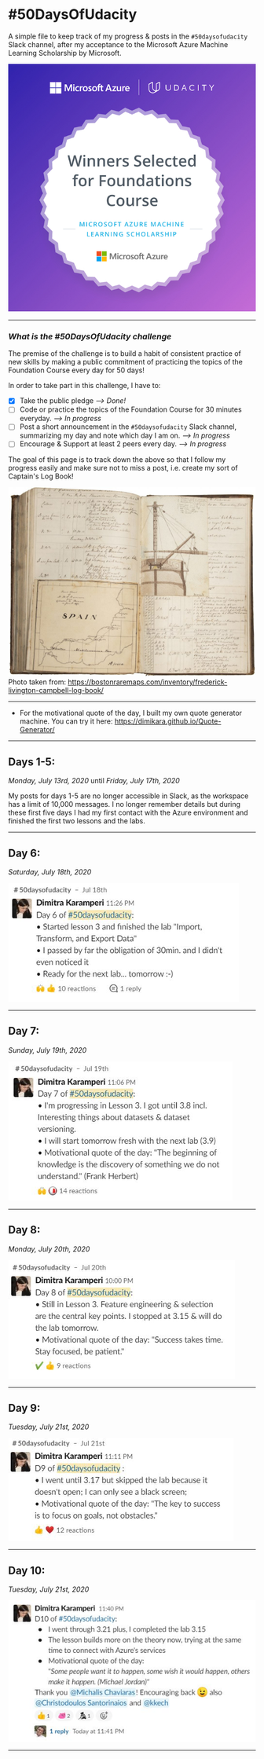 # #50DaysOfUdacity

A simple file to keep track of my progress & posts in the `#50daysofudacity` Slack channel, after my acceptance to the Microsoft Azure Machine Learning Scholarship by Microsoft.

![ScholarshipBadge](./img/MicrosoftML_FoundationCourse_Scholarship.jpg "Microsoft Scholarship Badge")

___

### *What is the #50DaysOfUdacity challenge*

The premise of the challenge is to build a habit of consistent practice of new skills by making a public commitment of practicing the topics of the Foundation Course every day for 50 days!

In order to take part in this challenge, I have to:

- [x] Take the public pledge *--> Done!*
- [ ] Code or practice the topics of the Foundation Course for 30 minutes everyday. *--> In progress*
- [ ] Post a short announcement in the  `#50daysofudacity` Slack channel, summarizing my day and note which day I am on. *--> In progress*
- [ ] Encourage &  Support at least 2 peers every day. *--> In progress*

The goal of this page is to track down the above so that I follow my progress easily and make sure not to miss a post, i.e. create my sort of Captain's Log Book!

![CaptainsLogBook](./img/CaptainsLogBook2.JPG "Captain's Log Book")
Photo taken from: https://bostonraremaps.com/inventory/frederick-livington-campbell-log-book/
___

* For the motivational quote of the day, I built my own quote generator machine. You can try it here: https://dimikara.github.io/Quote-Generator/

___

## **Days 1-5:** 

*Monday, July 13rd, 2020* until *Friday, July 17th, 2020*

My posts for days 1-5 are no longer accessible in Slack, as the workspace has a limit of 10,000 messages.
I no longer remember details but during these first five days I had my first contact with the Azure environment and finished the first two lessons and the labs.
___

## **Day 6:** 

*Saturday, July 18th, 2020*

![Day6](./img/Day6.jpg "Day 6 Slack post")

___

## **Day 7:** 

*Sunday, July 19th, 2020*

![Day7](./img/Day7.jpg "Day 7 Slack post")

___

## **Day 8:** 

*Monday, July 20th, 2020*

![Day8](./img/Day8.jpg "Day 8 Slack post")

___

## **Day 9:** 

*Tuesday, July 21st, 2020*

![Day9](./img/Day9.jpg "Day 9 Slack post")

___

## **Day 10:** 

*Tuesday, July 21st, 2020*

![Day10](./img/Day10.jpg "Day 10 Slack post")

___





